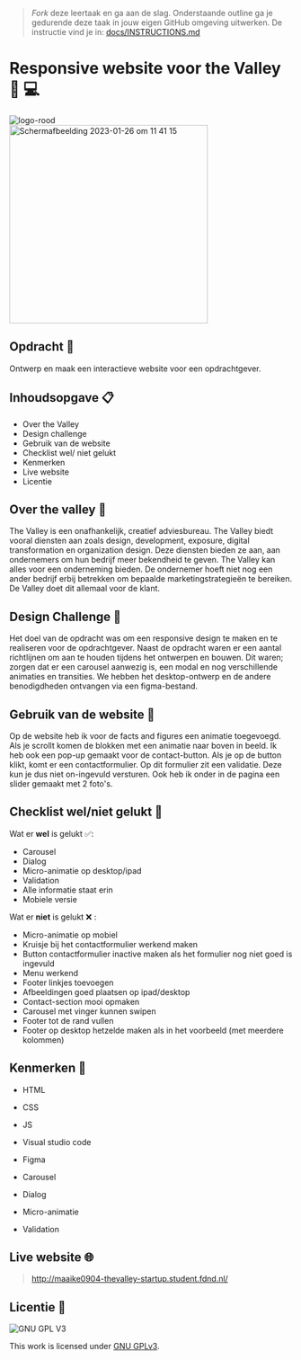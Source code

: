 > _Fork_ deze leertaak en ga aan de slag. Onderstaande outline ga je gedurende deze taak in jouw eigen GitHub omgeving uitwerken. De instructie vind je in: [docs/INSTRUCTIONS.md](docs/INSTRUCTIONS.md)

# Responsive website voor the Valley :iphone: :computer:
![logo-rood](https://user-images.githubusercontent.com/112861144/214786579-0bf5e144-a817-4ebc-a48d-f641fdacda42.svg)
<br><img width="353" alt="Schermafbeelding 2023-01-26 om 11 41 15" src="https://user-images.githubusercontent.com/112861144/214821576-143169b2-d721-4fba-af72-94699cc4738e.png">

## Opdracht :rocket:
Ontwerp en maak een interactieve website voor een opdrachtgever.

## Inhoudsopgave :clipboard:
- Over the Valley
- Design challenge
- Gebruik van de website
- Checklist wel/ niet gelukt
- Kenmerken
- Live website
- Licentie


## Over the valley :speech_balloon:
The Valley is een onafhankelijk, creatief adviesbureau. The Valley biedt vooral diensten aan zoals design, development, exposure, digital transformation en organization design. Deze diensten bieden ze aan, aan ondernemers om hun bedrijf meer bekendheid te geven. The Valley kan alles voor een onderneming bieden. De ondernemer hoeft niet nog een ander bedrijf erbij betrekken om bepaalde marketingstrategieën te bereiken. De Valley doet dit allemaal voor de klant.

## Design Challenge :art:
Het doel van de opdracht was om een responsive design te maken en te realiseren voor de opdrachtgever. Naast de opdracht waren er een aantal richtlijnen om aan te houden tijdens het ontwerpen en bouwen. Dit waren; zorgen dat er een carousel aanwezig is, een modal en nog verschillende animaties en transities. We hebben het desktop-ontwerp en de andere benodigdheden ontvangen via een figma-bestand. 

## Gebruik van de website :bookmark:
Op de website heb ik voor de facts and figures een animatie toegevoegd. Als je scrollt komen de blokken met een animatie naar boven in beeld. Ik heb ook een pop-up gemaakt voor de contact-button. Als je op de button klikt, komt er een contactformulier. Op dit formulier zit een validatie. Deze kun je dus niet on-ingevuld versturen. Ook heb ik onder in de pagina een slider gemaakt met 2 foto's.

## Checklist wel/niet gelukt :bookmark_tabs:
Wat er <b>wel</b> is gelukt :white_check_mark::
- Carousel
- Dialog
- Micro-animatie op desktop/ipad
- Validation
- Alle informatie staat erin
- Mobiele versie 

Wat er <b>niet</b> is gelukt :x: :
- Micro-animatie op mobiel
- Kruisje bij het contactformulier werkend maken
- Button contactformulier inactive maken als het formulier nog niet goed is ingevuld
- Menu werkend
- Footer linkjes toevoegen
- Afbeeldingen goed plaatsen op ipad/desktop
- Contact-section mooi opmaken
- Carousel met vinger kunnen swipen
- Footer tot de rand vullen
- Footer op desktop hetzelde maken als in het voorbeeld (met meerdere kolommen)

## Kenmerken :bust_in_silhouette:
- HTML
- CSS
- JS
- Visual studio code
- Figma

- Carousel
- Dialog
- Micro-animatie
- Validation

## Live website :globe_with_meridians:
> http://maaike0904-thevalley-startup.student.fdnd.nl/

## Licentie :100:

![GNU GPL V3](https://www.gnu.org/graphics/gplv3-127x51.png)

This work is licensed under [GNU GPLv3](./LICENSE).

